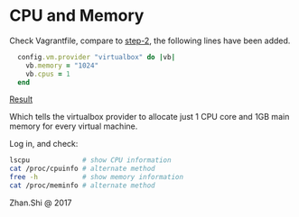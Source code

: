 # CPU and Memory

Check Vagrantfile, compare to [step-2](../step-2/README.md), the following lines have been added.

```Ruby
  config.vm.provider "virtualbox" do |vb|
    vb.memory = "1024"
    vb.cpus = 1
  end
```

[Result](./Vagrantfile)

Which tells the virtualbox provider to allocate just 1 CPU core and 1GB main memory for every virtual machine.

Log in, and check:

```bash
lscpu             # show CPU information
cat /proc/cpuinfo # alternate method
free -h           # show memory information
cat /proc/meminfo # alternate method
```

Zhan.Shi @ 2017
